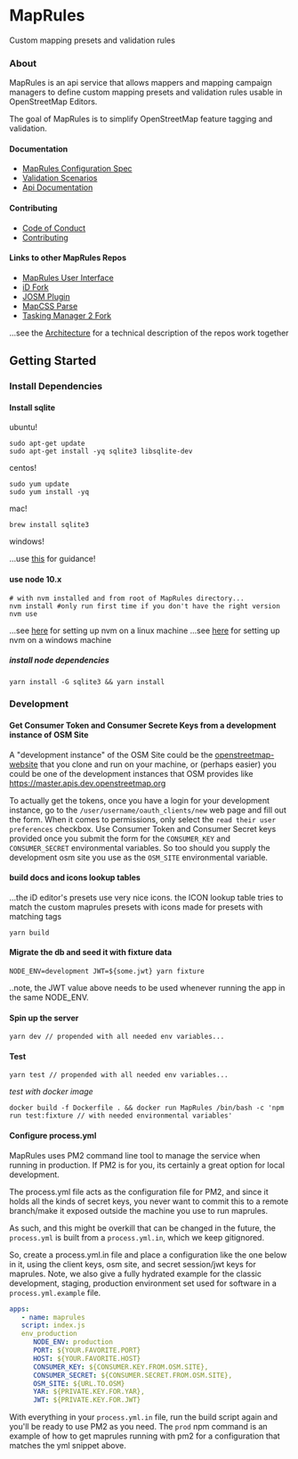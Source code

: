 # MapRules
Custom mapping presets and validation rules

<!-- ![](./assets/logo.png =250x) -->


### About

MapRules is an api service that allows mappers and mapping campaign managers to define custom mapping presets and validation rules usable in OpenStreetMap Editors.

The goal of MapRules is to simplify OpenStreetMap feature tagging and validation.

#### Documentation

- [MapRules Configuration Spec](https://github.com/radiant-maxar/maprules/blob/master/maprules.spec.md)
- [Validation Scenarios](https://github.com/radiant-maxar/maprules/blob/master/maprules.validation.scenarios.md)
- [Api Documentation](https://github.com/radiant-maxar/maprules/blob/master/maprules.apidocs.md)

#### Contributing
- [Code of Conduct](https://github.com/radiant-maxar/maprules/blob/master/CODE_OF_CONDUCT.md)
- [Contributing](https://github.com/radiant-maxar/maprules/blob/master/CONTRIBUTING.md)

#### Links to other MapRules Repos

- [MapRules User Interface](https://github.com/radiant-maxar/maprules-ui)
- [iD Fork](https://github.com/radiant-maxar/iD/tree/remote-presets)
- [JOSM Plugin](https://github.com/radiant-maxar/maprules-josm)
- [MapCSS Parse](https://github.com/radiant-maxar/mapcss-parse)
- [Tasking Manager 2 Fork](https://github.com/radiant-maxar/osm-tasking-manager2/tree/maprules-dev)


...see the [Architecture](https://github.com/radiant-maxar/maprules/blob/develop/ARCHITECTURE.md) for a technical description of the repos work together

## Getting Started

### Install Dependencies

#### Install sqlite

ubuntu!
```
sudo apt-get update
sudo apt-get install -yq sqlite3 libsqlite-dev
```

centos!
```
sudo yum update
sudo yum install -yq
```

mac!
```
brew install sqlite3
```

windows!

...use [this](https://mislav.net/rails/install-sqlite3/) for guidance!

#### use node 10.x

```
# with nvm installed and from root of MapRules directory...
nvm install #only run first time if you don't have the right version
nvm use
```

...see [here](https://github.com/creationix/nvm#installation) for setting up nvm on a linux machine
...see [here](https://github.com/coreybutler/nvm-windows#installation--upgrades) for setting up nvm on a windows machine

##### install node dependencies
```
yarn install -G sqlite3 && yarn install
```

### Development

#### Get Consumer Token and Consumer Secrete Keys from a development instance of OSM Site

A "development instance" of the OSM Site could be the [openstreetmap-website](https://github.com/openstreetmap/openstreetmap-website) that you clone and run on your machine, or (perhaps easier) you could be one of the development instances that OSM provides like https://master.apis.dev.openstreetmap.org


To actually get the tokens, once you have a login for your development instance, go to the `/user/username/oauth_clients/new` web page and fill out the form. When it comes to permissions, only select the `read their user preferences` checkbox. Use Consumer Token and Consumer Secret keys provided once you submit the form for the `CONSUMER_KEY` and `CONSUMER_SECRET` environmental variables. So too should you supply the development osm site you use as the `OSM_SITE` environmental variable.

#### build docs and icons lookup tables

...the iD editor's presets use very nice icons. the ICON lookup table tries to match the custom maprules presets with icons made for presets with matching tags

```
yarn build
```

#### Migrate the db and seed it with fixture data


```
NODE_ENV=development JWT=${some.jwt} yarn fixture
```

..note, the JWT value above needs to be used whenever running the app in the same NODE_ENV.

#### Spin up the server

```
yarn dev // propended with all needed env variables...
```

#### Test

```
yarn test // propended with all needed env variables...
```

*test with docker image*

```
docker build -f Dockerfile . && docker run MapRules /bin/bash -c 'npm run test:fixture // with needed environmental variables'
```

#### Configure process.yml

MapRules uses PM2 command line tool to manage the service when running in production.
If PM2 is for you, its certainly a great option for local development.

The process.yml file acts as the configuration file for PM2, and since it holds all the kinds of secret keys, you never want to commit this to a remote branch/make it exposed outside the machine you use to run maprules.

As such, and this might be overkill that can be changed in the future, the `process.yml` is built from a `process.yml.in`, which we keep gitignored.

So, create a process.yml.in file and place a configuration like the one below in it, using the client keys, osm site, and secret session/jwt keys for maprules. Note, we also give a fully hydrated example for the classic development, staging, production environment set used for software in a `process.yml.example` file.

```yml
apps:
   - name: maprules
   script: index.js
   env_production
      NODE_ENV: production
      PORT: ${YOUR.FAVORITE.PORT}
      HOST: ${YOUR.FAVORITE.HOST}
      CONSUMER_KEY: ${CONSUMER.KEY.FROM.OSM.SITE},
      CONSUMER_SECRET: ${CONSUMER.SECRET.FROM.OSM.SITE},
      OSM_SITE: ${URL.TO.OSM}
      YAR: ${PRIVATE.KEY.FOR.YAR},
      JWT: ${PRIVATE.KEY.FOR.JWT}
```

With everything in your `process.yml.in` file, run the build script again and you'll be ready to use PM2 as you need. The `prod` npm command is an example of how to get maprules running with pm2 for a configuration that matches the yml snippet above.

